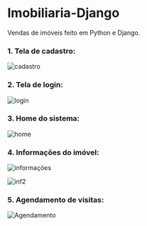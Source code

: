# Imobiliaria-Django

Vendas de imóveis feito em Python e Django.

<h3>1. Tela de cadastro:</h3>

![cadastro](https://user-images.githubusercontent.com/86477542/149590351-42e86491-4603-47ed-ab57-2fee3d084ba5.png)

<h3>2. Tela de login:</h3>

![login](https://user-images.githubusercontent.com/86477542/149590585-7853c725-9e65-4674-9cd0-f0b624b733d1.png)

<h3>3. Home do sistema:</h3>

![home](https://user-images.githubusercontent.com/86477542/149590812-99b81f5c-8731-4b67-90e1-0cb38224808c.png)

<h3>4. Informações do imóvel:</h3>

![informações](https://user-images.githubusercontent.com/86477542/149590925-357e5a94-008d-4fc1-9fd9-8b0184b797f0.png)


![inf2](https://user-images.githubusercontent.com/86477542/149590954-c724737f-11a3-43d9-af13-37b4903e577d.png)

<h3>5. Agendamento de visitas:</h3>

![Agendamento](https://user-images.githubusercontent.com/86477542/149591398-71ea91b4-7e95-4ab3-a159-913ecc8bd462.png)
